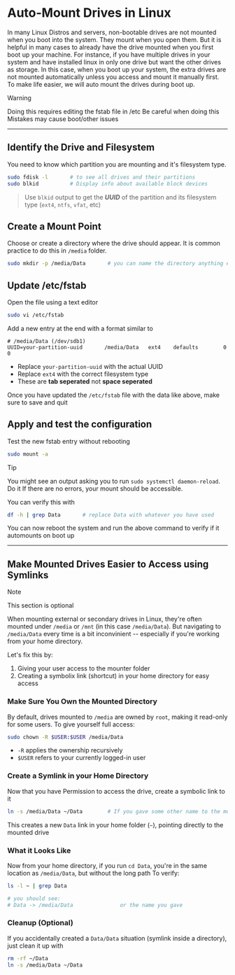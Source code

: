 # Auto-Mount Drives in Linux

In many Linux Distros and servers, non-bootable drives are not mounted when you boot into the system. They mount when you open them. But it is helpful in many cases to already have the drive mounted when you first boot up your machine.
For instance, if you have multiple drives in your system and have installed linux in only one drive but want the other drives as storage. In this case, when you boot up your system, the extra drives are not mounted automatically unless you access and mount it manually first.
To make life easier, we will auto mount the drives during boot up.

> [!warning]
> Doing this requires editing the fstab file in /etc
> Be careful when doing this
> Mistakes may cause boot/other issues

---

## Identify the Drive and Filesystem

You need to know which partition you are mounting and it's filesystem type.

```bash
sudo fdisk -l       # to see all drives and their partitions
sudo blkid          # Display info about available block devices
```

> Use `blkid` output to get the ***UUID*** of the partition and its filesystem type (`ext4`, `ntfs`, `vfat`, etc)

## Create a Mount Point

Choose or create a directory where the drive should appear. It is common practice to do this in `/media` folder.

```bash
sudo mkdir -p /media/Data       # you can name the directory anything else as well instead of Data
```

## Update /etc/fstab

Open the file using a text editor

```bash
sudo vi /etc/fstab
```

Add a new entry at the end with a format similar to

```text
# /media/Data (/dev/sdb1)
UUID=your-partition-uuid       /media/Data   ext4    defaults        0       0
```

- Replace `your-partition-uuid` with the actual UUID
- Replace `ext4` with the correct filesystem type
- These are **tab seperated** not **space seperated**

Once you have updated the `/etc/fstab` file with the data like above, make sure to save and quit

## Apply and test the configuration

Test the new fstab entry without rebooting

```bash
sudo mount -a
```

> [!tip]
> You might see an output asking you to run `sudo systemctl daemon-reload`. Do it
> If there are no errors, your mount should be accessible.

You can verify this with

```bash
df -h | grep Data       # replace Data with whatever you have used
```

You can now reboot the system and run the above command to verify if it automounts on boot up

---

## Make Mounted Drives Easier to Access using Symlinks

> [!note]
> This section is optional

When mounting external or secondary drives in Linux, they're often mounted under `/media` or `/mnt` (in this case `/media/Data`).
But navigating to `/media/Data` every time is a bit inconvinient -- especially if you're working from your home directory.

Let's fix this by:

1. Giving your user access to the mounter folder
2. Creating a symbolix link (shortcut) in your home directory for easy access

### Make Sure You Own the Mounted Directory

By default, drives mounted to `/media` are owned by `root`, making it read-only for some users.
To give yourself full access:

```bash
sudo chown -R $USER:$USER /media/Data
```

- `-R` applies the ownership recursively
- `$USER` refers to your currently logged-in user

### Create a Symlink in your Home Directory

Now that you have Permission to access the drive, create a symbolic link to it

```bash
ln -s /media/Data ~/Data        # If you gave some other name to the mount point instead of Data, use it
```

This creates a new `Data` link in your home folder (`~`), pointing directly to the mounted drive

### What it Looks Like

Now from your home directory, if you run `cd Data`, you're in the same location as `/media/Data`, but without the long path
To verify:

```bash
ls -l ~ | grep Data

# you should see:
# Data -> /media/Data               or the name you gave
```

### Cleanup (Optional)

If you accidentally created a `Data/Data` situation (symlink inside a directory), just clean it up with

```bash
rm -rf ~/Data
ln -s /media/Data ~/Data
```
